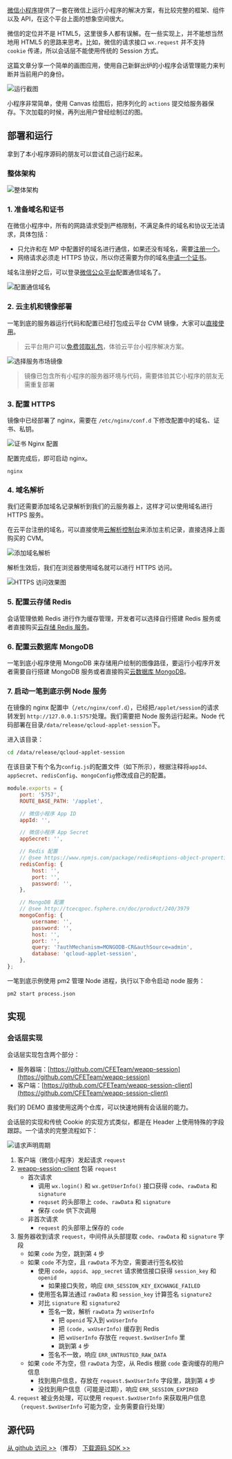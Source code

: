 [微信小程序](http://mp.weixin.qq.com/wiki?t=resource/res_main&id=mp1474632113_xQVCl&token=&lang=zh_CN)提供了一套在微信上运行小程序的解决方案，有比较完整的框架、组件以及 API，在这个平台上面的想象空间很大。

微信的定位并不是 HTML5，这里很多人都有误解。在一些实现上，并不能想当然地用 HTML5 的思路来思考。比如，微信的请求接口 `wx.request` 并不支持 `cookie` 传递，所以会话层不能使用传统的 Session 方式。

这篇文章分享一个简单的画图应用，使用自己新鲜出炉的小程序会话管理能力来判断并当前用户的身份。

![运行截图](http://easyimage-10066543.file.myqcloud.com/internal/w42ur3da.dw2.jpg)

小程序非常简单，使用 Canvas 绘图后，把序列化的 `actions` 提交给服务器保存。下次加载的时候，再列出用户曾经绘制过的图。

## 部署和运行

拿到了本小程序源码的朋友可以尝试自己运行起来。

### 整体架构

![整体架构](http://easyimage-10066543.file.myqcloud.com/internal/acmql3vd.mql.jpg)

### 1. 准备域名和证书

在微信小程序中，所有的网路请求受到严格限制，不满足条件的域名和协议无法请求，具体包括：

* 只允许和在 MP 中配置好的域名进行通信，如果还没有域名，需要[注册一个](http://tcecqpoc.fsphere.cn/product/dm.html?utm_source=jiaocheng&utm_medium=domain2&utm_ca)。
* 网络请求必须走 HTTPS 协议，所以你还需要为你的域名[申请一个证书](http://console.tce.fsphere.cn/ssl?utm_source=jiaocheng&utm_medium=ssl2&utm_campaign=qcloud)。

域名注册好之后，可以登录[微信公众平台](https://mp.weixin.qq.com)配置通信域名了。

![配置通信域名](http://easyimage-10028115.file.myqcloud.com/internal/tjzpgjrz.y5a.jpg)

### 2. 云主机和镜像部署

一笔到底的服务器运行代码和配置已经打包成云平台 CVM 镜像，大家可以[直接使用](https://buy.tce.fsphere.cn/cvm?marketImgId=371&utm_source=jiaocheng&utm_medium=cvm2&utm_campaign=qcloud)。

> 云平台用户可以[免费领取礼包](http://tcecqpoc.fsphere.cn/act/event/yingyonghao.html#section-voucher)，体验云平台小程序解决方案。

![选择服务市场镜像](http://easyimage-10028115.file.myqcloud.com/internal/p5vbnlfw.yik.jpg)

> 镜像已包含所有小程序的服务器环境与代码，需要体验其它小程序的朋友无需重复部署

### 3. 配置 HTTPS

镜像中已经部署了 nginx，需要在 `/etc/nginx/conf.d` 下修改配置中的域名、证书、私钥。

![证书 Nginx 配置](http://easyimage-10028115.file.myqcloud.com/internal/agfty0fn.gfi.jpg)

配置完成后，即可启动 nginx。

```
nginx
```

### 4. 域名解析

我们还需要添加域名记录解析到我们的云服务器上，这样才可以使用域名进行 HTTPS 服务。

在云平台注册的域名，可以直接使用[云解析控制台](http://console.tce.fsphere.cn/cns/domains?utm_source=jiaocheng&utm_medium=cns&utm_campaign=qcloud)来添加主机记录，直接选择上面购买的 CVM。

![添加域名解析](http://easyimage-10028115.file.myqcloud.com/internal/uw25hdj2.k1u.jpg)

解析生效后，我们在浏览器使用域名就可以进行 HTTPS 访问。

![HTTPS 访问效果图](http://easyimage-10028115.file.myqcloud.com/internal/bxfkmjea.g41.jpg)

### 5. 配置云存储 Redis

会话管理依赖 Redis 进行作为缓存管理，开发者可以选择自行搭建 Redis 服务或者直接购买[云存储 Redis 服务](https://buy.tce.fsphere.cn/buy/redis?utm_source=jiaocheng&utm_medium=redis&utm_campaign=qcloud)。

### 6. 配置云数据库 MongoDB

一笔到底小程序使用 MongoDB 来存储用户绘制的图像路径，要运行小程序开发者需要自行搭建 MongoDB 服务或者直接购买[云数据库 MongoDB](https://buy.tce.fsphere.cn/mongodb?utm_source=jiaocheng&utm_medium=mongo&utm_campaign=qcloud)。

### 7. 启动一笔到底示例 Node 服务

在镜像的 nginx 配置中（`/etc/nginx/conf.d`），已经把`/applet/session`的请求转发到 `http://127.0.0.1:5757`处理。我们需要把 Node 服务运行起来。Node 代码部署在目录`/data/release/qcloud-applet-session`下。

进入该目录：

```sh
cd /data/release/qcloud-applet-session
```

在该目录下有个名为`config.js`的配置文件（如下所示），根据注释将`appId`、`appSecret`、`redisConfig`、`mongoConfig`修改成自己的配置。

```js
module.exports = {
    port: '5757',
    ROUTE_BASE_PATH: '/applet',

    // 微信小程序 App ID
    appId: '',

    // 微信小程序 App Secret
    appSecret: '',

    // Redis 配置
    // @see https://www.npmjs.com/package/redis#options-object-properties
    redisConfig: {
        host: '',
        port: '',
        password: '',
    },

    // MongoDB 配置
    // @see http://tcecqpoc.fsphere.cn/doc/product/240/3979
    mongoConfig: {
        username: '',
        password: '',
        host: '',
        port: '',
        query: '?authMechanism=MONGODB-CR&authSource=admin',
        database: 'qcloud-applet-session',
    },
};
```

一笔到底示例使用 pm2 管理 Node 进程，执行以下命令启动 node 服务：

```
pm2 start process.json
```

## 实现

### 会话层实现

会话层实现包含两个部分：

* 服务器端：[https://github.com/CFETeam/weapp-session](https://github.com/CFETeam/weapp-session)
* 客户端：[https://github.com/CFETeam/weapp-session-client](https://github.com/CFETeam/weapp-session-client)

我们的 DEMO 直接使用这两个仓库，可以快速地拥有会话层的能力。

会话层的实现和传统 Cookie 的实现方式类似，都是在 Header 上使用特殊的字段跟踪。一个请求的完整流程如下：

![请求声明周期](http://easyimage-10066543.file.myqcloud.com/internal/cv1setht.o1x.jpg)

1. 客户端（微信小程序）发起请求 `request`
2. [weapp-session-client](https://github.com/CFETeam/weapp-session-client) 包装 `request`
    * 首次请求
        - 调用 `wx.login()` 和 `wx.getUserInfo()` 接口获得 `code`、`rawData` 和 `signature`
        - `requset` 的头部带上 `code`、`rawData` 和 `signature`
        - 保存 `code` 供下次调用
    * 非首次请求
        - `request` 的头部带上保存的 `code`
3. 服务器收到请求 `request`，中间件从头部提取 `code`、`rawData` 和 `signature` 字段
    * 如果 `code` 为空，跳到第 `4` 步
    * 如果 `code` 不为空，且 `rawData` 不为空，需要进行签名校验
        + 使用 `code`，`appid`、`app_secret` 请求微信接口获得 `session_key` 和 `openid`
            - 如果接口失败，响应 `ERR_SESSION_KEY_EXCHANGE_FAILED`
        + 使用签名算法通过 `rawData` 和 `session_key` 计算签名 `signature2`
        + 对比 `signature` 和 `signature2`
            - 签名一致，解析 `rawData` 为 `wxUserInfo`
                * 把 `openid` 写入到 `wxUserInfo`
                * 把 `(code, wxUserInfo)` 缓存到 Redis
                * 把 `wxUserInfo` 存放在 `request.$wxUserInfo` 里
                * 跳到第 `4` 步
            - 签名不一致，响应 `ERR_UNTRUSTED_RAW_DATA`
    * 如果 `code` 不为空，但 `rawData` 为空，从 Redis 根据 `code` 查询缓存的用户信息
        - 找到用户信息，存放在 `request.$wxUserInfo` 字段里，跳到第 `4` 步
        - 没找到用户信息（可能是过期），响应 `ERR_SESSION_EXPIRED`
4. `request` 被业务处理，可以使用 `request.$wxUserInfo` 来获取用户信息（`request.$wxUserInfo` 可能为空，业务需要自行处理）

## 源代码

[从 github 访问 >>](https://github.com/CFETeam/weapp-session)（推荐）
[下载源码 SDK >>](http://imgcache.tcecqpoc.fsphere.cn/image/mc.qcloudimg.com/static/archive/be384c2882f903f28e0df7cb0c1a5b2a/weapp-session-master.zip)
